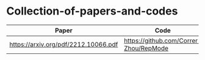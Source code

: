 # Collection-of-papers-and-codes
|   Paper   |   Code   |
| --- | --- |
| https://arxiv.org/pdf/2212.10066.pdf | https://github.com/Correr-Zhou/RepMode |
